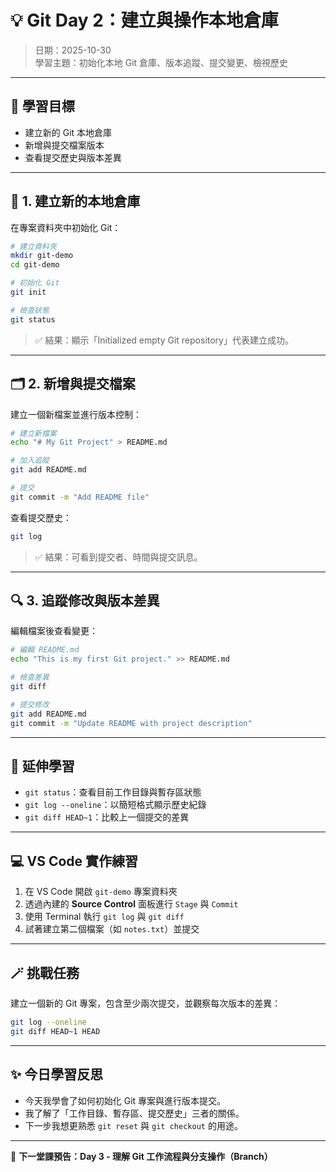 # 💡 Git Day 2：建立與操作本地倉庫
> 日期：2025-10-30  
> 學習主題：初始化本地 Git 倉庫、版本追蹤、提交變更、檢視歷史

---

## 🧭 學習目標
- 建立新的 Git 本地倉庫  
- 新增與提交檔案版本  
- 查看提交歷史與版本差異  

---

## 🧱 1. 建立新的本地倉庫

在專案資料夾中初始化 Git：

```bash
# 建立資料夾
mkdir git-demo
cd git-demo

# 初始化 Git
git init

# 檢查狀態
git status
```

> ✅ 結果：顯示「Initialized empty Git repository」代表建立成功。

---

## 🗂️ 2. 新增與提交檔案

建立一個新檔案並進行版本控制：

```bash
# 建立新檔案
echo "# My Git Project" > README.md

# 加入追蹤
git add README.md

# 提交
git commit -m "Add README file"
```

查看提交歷史：

```bash
git log
```

> ✅ 結果：可看到提交者、時間與提交訊息。

---

## 🔍 3. 追蹤修改與版本差異

編輯檔案後查看變更：

```bash
# 編輯 README.md
echo "This is my first Git project." >> README.md

# 檢查差異
git diff

# 提交修改
git add README.md
git commit -m "Update README with project description"
```

---

## 🧠 延伸學習
- `git status`：查看目前工作目錄與暫存區狀態  
- `git log --oneline`：以簡短格式顯示歷史紀錄  
- `git diff HEAD~1`：比較上一個提交的差異  

---

## 💻 VS Code 實作練習
1. 在 VS Code 開啟 `git-demo` 專案資料夾  
2. 透過內建的 **Source Control** 面板進行 `Stage` 與 `Commit`  
3. 使用 Terminal 執行 `git log` 與 `git diff`  
4. 試著建立第二個檔案（如 `notes.txt`）並提交

---

## 🪄 挑戰任務
建立一個新的 Git 專案，包含至少兩次提交，並觀察每次版本的差異：

```bash
git log --oneline
git diff HEAD~1 HEAD
```

---

## ✨ 今日學習反思
- 今天我學會了如何初始化 Git 專案與進行版本提交。  
- 我了解了「工作目錄、暫存區、提交歷史」三者的關係。  
- 下一步我想更熟悉 `git reset` 與 `git checkout` 的用途。

---

🏁 **下一堂課預告：Day 3 - 理解 Git 工作流程與分支操作（Branch）**

